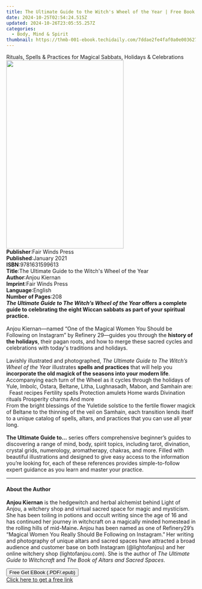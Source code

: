 ```yaml
---
title: The Ultimate Guide to the Witch's Wheel of the Year | Free Book
date: 2024-10-25T02:54:24.515Z
updated: 2024-10-26T23:05:55.257Z
categories:
  - Body, Mind & Spirit
thumbnail: https://thmb-001-ebook.techidaily.com/7ddae2fe4faf0a0e003627880b6a5c888c85c82cdbe55e8c8daa5d5cf9a760bc.jpg
---
```

<main id="book-container">
  <div class="flex flex-col">
    <div class="book-brief flex-1 py-6 px-4 sm:p-6 md:py-10 md:px-8">
      <!-- brief-->
      <div class="book-brief-main">
        Rituals, Spells & Practices for Magical Sabbats, Holidays & Celebrations
      </div>
    </div>
    <div
      class="book-meta-info flex-1 grid gap-4 col-start-1 col-end-3 row-start-1 sm:mb-6 sm:grid-cols-4 lg:gap-6 lg:col-start-2 lg:row-end-6 lg:row-span-6 lg:mb-0"
    >
      <div
        class="book-meta-info-left place-content-center mt-4 p-4 text-sm leading-6 col-start-2 col-span-2 dark:text-slate-400"
      >
        <img
          class="w-full h-500 object-cover rounded-lg sm:h-255 sm:col-span-2 lg:col-span-full"
          src="https://img-001-ebook.techidaily.com/adf231722c93cf552d8ee3af48a975d58c1a12e5d847e69ec84ef3edebef7dd8.jpg"
          alt=""
          width="312"
          height="500"
        />
      </div>
      <div
        class="book-meta-info-right mt-2 col-start-1 row-start-2 col-span-3 self-center"
      >
        <!-- meta data  -->
        <div class="flex flex-col px-4 md:px-8">
          <div class="flex-1">
            <strong>Publisher</strong>:<span class="px-2"
              >Fair Winds Press</span
            >
          </div>
          <div class="flex-1">
            <strong>Published</strong>:<span class="px-2">January 2021</span>
          </div>
          <div class="flex-1">
            <strong>ISBN</strong>:<span class="px-2">9781631599613</span>
          </div>
          <div class="flex-1">
            <strong>Title</strong>:<span class="px-2"
              >The Ultimate Guide to the Witch&#39;s Wheel of the Year</span
            >
          </div>
          <div class="flex-1">
            <strong>Author</strong>:<span class="px-2">Anjou Kiernan</span>
          </div>
          <div class="flex-1">
            <strong>Imprint</strong>:<span class="px-2">Fair Winds Press</span>
          </div>
          <div class="flex-1">
            <strong>Language</strong>:<span class="px-2">English</span>
          </div>
          <div class="flex-1">
            <strong>Number of Pages</strong>:<span class="px-2">208</span>
          </div>
        </div>
      </div>
    </div>
    <div class="book-description flex-1 py-6 px-4 sm:p-6 md:py-10 md:px-8">
      <div class="book-description-main">
        <div accordion-content="" id="description">
          <b><i>The Ultimate Guide to T</i></b
          ><b
            ><i>he Witch’s Wheel of the Year</i> offers a complete guide to
            celebrating the eight Wiccan sabbats as part of your spiritual
            practice. </b
          ><br /><br />
          Anjou Kiernan—named “One of the Magical Women You Should be Following
          on Instagram” by Refinery 29—guides you through the
          <b>history of the holidays</b>, their pagan roots, and how to merge
          these sacred cycles and celebrations with today's traditions and
          holidays.<br /><br />
          Lavishly illustrated and photographed,
          <i>The Ultimate Guide to The Witch’s Wheel of the Year</i> illustrates
          <b>spells and practices</b> that will help you
          <b>incorporate the old magick of the seasons into your modern life</b
          >. Accompanying each turn of the Wheel as it cycles through the
          holidays of Yule, Imbolc, Ostara, Beltane, Litha, Lughnasadh, Mabon,
          and Samhain are:<br />
          &nbsp; Feast recipes Fertility spells Protection amulets Home wards
          Divination rituals Prosperity charms And more <br />
          From the bright blessings of the Yuletide solstice to the fertile
          flower magick of Beltane to the thinning of the veil on Samhain, each
          transition lends itself to a unique catalog of spells, altars, and
          practices that you can use all year long.<br /><br /><b
            >The Ultimate Guide to…</b
          >
          series offers comprehensive beginner’s guides to discovering a range
          of mind, body, spirit topics, including tarot, divination, crystal
          grids, numerology, aromatherapy, chakras, and more. Filled with
          beautiful illustrations and designed to give easy access to the
          information you’re looking for, each of these references provides
          simple-to-follow expert guidance as you learn and master your
          practice.
        </div>
        <div class="accordion-fader"></div>
      </div>
    </div>
    <div class="book-excerpts flex-1 py-6 px-4 sm:p-6 md:py-10 md:px-8">
      <!-- excerpts-->
      <div class="book-excerpts-main">
        <hr />
        <h4 class="placeholder placeholder-heading">
          <span>About the Author</span>
        </h4>
        <p>
          <b>Anjou Kiernan</b> is the hedgewitch and herbal alchemist behind
          Light of Anjou, a witchery shop and virtual sacred space for magic and
          mysticism. She has been toiling in potions and occult writing since
          the age of 16 and has continued her journey in witchcraft on a
          magically minded homestead in the rolling hills of mid-Maine<b>. </b
          >Anjou has been named as one of Refinery29’s “Magical Women You Really
          Should Be Following on Instagram.”<b>&nbsp;</b>Her writing and
          photography of unique altars and sacred spaces have attracted a broad
          audience and customer base on both Instagram (@lightofanjou) and her
          online witchery shop (lightofanjou.com). She is the author of
          <i>The Ultimate Guide to Witchcraft</i> and
          <i>The Book of Altars and Sacred Spaces</i>.
        </p>
      </div>
    </div>
    <div
      class="book-about-author flex-1 py-6 px-4 sm:p-6 md:py-10 md:px-8"
    ></div>
    <div class="book-free-get flex-1 py-6 px-4 sm:p-6 md:py-10 md:px-8">
      <button
        id="btn-free-get"
        class="bg-blue-500 hover:bg-blue-700 text-white font-bold py-2 px-4 rounded"
      >
        Free Get EBook (.PDF/.epub)
      </button>
      <div id="countdown-display" class="px-2 text-lg mt-2"></div>
      <a
        id="free-link"
        class="hidden bg-blue-500 hover:bg-blue-700 text-white font-bold py-2 px-4 rounded"
        href="https://www.ebooks.com/en-us/book/210200629/the-ultimate-guide-to-the-witch-s-wheel-of-the-year/anjou-kiernan/"
        target="_blank"
        >Click here to get a free link</a
      >
    </div>
    <script>
      let countdownTime = 0;
      let countdownInterval = null;
      document
        .getElementById('btn-free-get')
        .addEventListener('click', startCountdown);
      function startCountdown() {
        countdownTime = new Date().getTime() + 60000 * 3;
        countdownInterval = setInterval(updateCountdown, 1000);
        document.getElementById('btn-free-get').disabled = true;
        document
          .getElementById('btn-free-get')
          .classList.add('bg-gray-500', 'cursor-not-allowed');
      }
      function updateCountdown() {
        let currentTime = new Date().getTime();
        let timeLeft = countdownTime - currentTime;
        let secondsLeft = Math.floor(timeLeft / 1000);
        document.getElementById('countdown-display').innerHTML =
          `Remaining time: ${secondsLeft} seconds.`;
        if (secondsLeft <= 0) {
          clearInterval(countdownInterval);
          document.getElementById('btn-free-get').classList.add('hidden');
          document.getElementById('free-link').classList.remove('hidden');
          document.getElementById('countdown-display').innerHTML = '';
        }
      }
    </script>
  </div>
</main>

<ins class="adsbygoogle"
      style="display:block"
      data-ad-client="ca-pub-7571918770474297"
      data-ad-slot="8358498916"
      data-ad-format="auto"
      data-full-width-responsive="true"></ins>
    